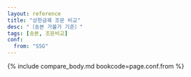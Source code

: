 ```yaml
---
layout: reference
title: "상한금궤 조문 비교"
desc: "〔송본 가불가 기준〕"
tags: [송본, 조문비교]
conf:
  from: "SSG"
---
```


{% include compare_body.md bookcode=page.conf.from %}
